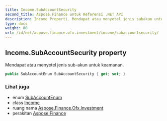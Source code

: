 ```yaml
---
title: Income.SubAccountSecurity
second_title: Aspose.Finance untuk Referensi .NET API
description: Income Properti. Mendapat atau menyetel jenis subakun untuk keamanan.
type: docs
weight: 80
url: /id/net/aspose.finance.ofx.investment/income/subaccountsecurity/
---
```

## Income.SubAccountSecurity property

Mendapat atau menyetel jenis sub-akun untuk keamanan.

```csharp
public SubAccountEnum SubAccountSecurity { get; set; }
```

### Lihat juga

* enum [SubAccountEnum](../../subaccountenum/)
* class [Income](../)
* ruang nama [Aspose.Finance.Ofx.Investment](../../income/)
* perakitan [Aspose.Finance](../../../)


